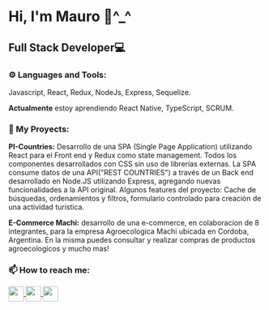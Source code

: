 # Hi, I'm Mauro 👋^_^

## Full Stack Developer💻

### ⚙ Languages and Tools:
Javascript, React, Redux, NodeJs, Express, Sequelize.

**Actualmente** estoy aprendiendo React Native, TypeScript, SCRUM.

### 📌 My Proyects:
**PI-Countries:** Desarrollo de una SPA (Single Page Application) utilizando React para el Front end y Redux como state management. Todos los componentes desarrollados con CSS sin uso de librerías externas. La SPA consume datos de una API("REST COUNTRIES") a través de un Back end desarrollado en Node.JS utilizando Express, agregando nuevas funcionalidades a la API original. Algunos features del proyecto: Cache de búsquedas, ordenamientos y filtros, formulario controlado para creación de una actividad turística.

**E-Commerce Machi:** desarrollo de una e-commerce, en colaboracion de 8 integrantes, para la empresa Agroecologica Machi ubicada en Cordoba, Argentina. En la misma puedes consultar y realizar compras de productos agroecologicos y mucho mas!

### 📫 How to reach me:
<p>
  <a href="https://www.linkedin.com/in/mauro-arnedo/">
    <img align="center" src="https://cdn-icons-png.flaticon.com/512/174/174857.png" height="30" width="30"/>
  </a>
  <a href="mauro.arnedo7@gmail.com">
    <img align="center" src="https://cdn.icon-icons.com/icons2/2631/PNG/512/gmail_new_logo_icon_159149.png" height="30" width="30"/>
  </a>
  <a href="https://wa.link/4l75xg">
    <img align="center" src="https://i.pinimg.com/originals/91/08/3a/91083a3774555ce1cddc5178a0f5c552.png" height="30" width="30" />
  </a>
</p>  
<!--
**mauroarnedo/MauroArnedo** is a ✨ _special_ ✨ repository because its `README.md` (this file) appears on your GitHub profile.

Here are some ideas to get you started:

- 🔭 I’m currently working on ...
- 🌱 I’m currently learning ...
- 👯 I’m looking to collaborate on ...
- 🤔 I’m looking for help with ...
- 💬 Ask me about ...
- 📫 How to reach me: ...
- 😄 Pronouns: ...
- ⚡ Fun fact: ...
-->
